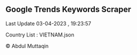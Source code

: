 

## Google Trends Keywords Scraper 
 
Last Update 03-04-2023 , 19:23:57

Country List :
VIETNAM.json



© Abdul Muttaqin 
